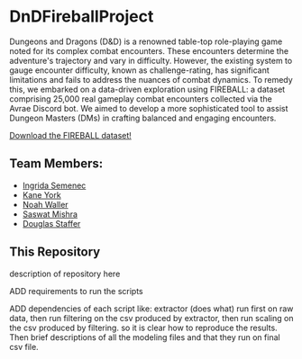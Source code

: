 # DnDFireballProject
Dungeons and Dragons (D&amp;D) is a renowned table-top role-playing game noted for its complex combat encounters. These encounters determine the adventure's trajectory and vary in difficulty. However, the existing system to gauge encounter difficulty, known as challenge-rating, has significant limitations and fails to address the nuances of combat dynamics. To remedy this, we embarked on a data-driven exploration using FIREBALL: a dataset comprising 25,000 real gameplay combat encounters collected via the Avrae Discord bot. We aimed to develop a more sophisticated tool to assist Dungeon Masters (DMs) in crafting balanced and engaging encounters.

[Download the FIREBALL dataset!](https://datasets.mechanus.zhu.codes/fireball-anonymized-nov-28-2022-kfdjl.tar.gz) 

## Team Members:
- [Ingrida Semenec](https://www.linkedin.com/in/ingrida-semenec/)
- [Kane York](https://www.linkedin.com/in/alxandr-kane-york-6583b7a3/)
- [Noah Waller](https://www.linkedin.com/in/noahcwaller/)
- [Saswat Mishra](https://www.linkedin.com/in/saswat-mishra-b3171535/)
- [Douglas Staffer](https://www.linkedin.com/in/douglas-stauffer-r/)



## This Repository

description of repository here

ADD requirements to run the scripts

ADD dependencies of each script like: extractor (does what) run first on raw data, then run filtering on the csv produced by extractor, then run scaling on the csv produced by filtering. so it is clear how to reproduce the results.
Then brief descriptions of all the modeling files and that they run on final csv file.

